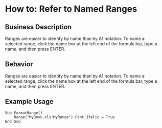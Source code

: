 # How to: Refer to Named Ranges

## Business Description
Ranges are easier to identify by name than by A1 notation. To name a selected range, click the name box at the left end of the formula bar, type a name, and then press ENTER.

## Behavior
Ranges are easier to identify by name than by A1 notation. To name a selected range, click the name box at the left end of the formula bar, type a name, and then press ENTER.

## Example Usage
```vba
Sub FormatRange() 
    Range("MyBook.xls!MyRange").Font.Italic = True 
End Sub
```